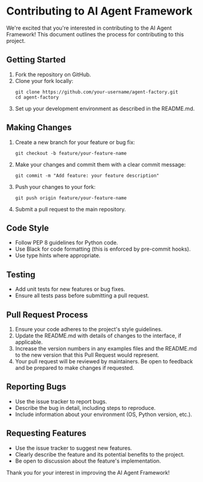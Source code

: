 # Contributing to AI Agent Framework

We're excited that you're interested in contributing to the AI Agent Framework! This document outlines the process for contributing to this project.

## Getting Started

1. Fork the repository on GitHub.
2. Clone your fork locally:
   ```
   git clone https://github.com/your-username/agent-factory.git
   cd agent-factory
   ```
3. Set up your development environment as described in the README.md.

## Making Changes

1. Create a new branch for your feature or bug fix:
   ```
   git checkout -b feature/your-feature-name
   ```
2. Make your changes and commit them with a clear commit message:
   ```
   git commit -m "Add feature: your feature description"
   ```
3. Push your changes to your fork:
   ```
   git push origin feature/your-feature-name
   ```
4. Submit a pull request to the main repository.

## Code Style

- Follow PEP 8 guidelines for Python code.
- Use Black for code formatting (this is enforced by pre-commit hooks).
- Use type hints where appropriate.

## Testing

- Add unit tests for new features or bug fixes.
- Ensure all tests pass before submitting a pull request.

## Pull Request Process

1. Ensure your code adheres to the project's style guidelines.
2. Update the README.md with details of changes to the interface, if applicable.
3. Increase the version numbers in any examples files and the README.md to the new version that this Pull Request would represent.
4. Your pull request will be reviewed by maintainers. Be open to feedback and be prepared to make changes if requested.

## Reporting Bugs

- Use the issue tracker to report bugs.
- Describe the bug in detail, including steps to reproduce.
- Include information about your environment (OS, Python version, etc.).

## Requesting Features

- Use the issue tracker to suggest new features.
- Clearly describe the feature and its potential benefits to the project.
- Be open to discussion about the feature's implementation.

Thank you for your interest in improving the AI Agent Framework!
